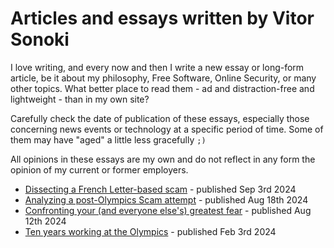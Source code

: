 # Articles and essays written by Vitor Sonoki

I love writing, and every now and then I write a new essay or long-form article, be it about my philosophy, Free Software, Online Security, or many other topics. What better place to read them - ad and distraction-free and lightweight - than in my own site?

Carefully check the date of publication of these essays, especially those concerning news events or technology at a specific period of time. Some of them may have "aged" a little less gracefully `;)`

All opinions in these essays are my own and do not reflect in any form the opinion of my current or former employers.

 - [Dissecting a French Letter-based scam](/articles/dissecting_french_letter_scam) - published Sep 3rd 2024
 - [Analyzing a post-Olympics Scam attempt](/articles/post_olympics_scam_analysis) - published Aug 18th 2024
 - [Confronting your (and everyone else's) greatest fear](/articles/confronting_your_greatest_fear) - published Aug 12th 2024
 - [Ten years working at the Olympics](/articles/ten_years_working_olympics) - published Feb 3rd 2024
